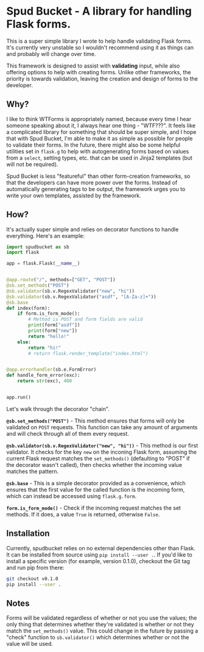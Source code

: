 # Spud Bucket - A library for handling Flask forms.

This is a super simple library I wrote to help handle validating Flask forms.
It's currently very unstable so I wouldn't recommend using it as things can and
probably will change over time.

This framework is designed to assist with **validating** input, while also
offering options to help with creating forms. Unlike other frameworks, the
priority is towards validation, leaving the creation and design of forms to
the developer.

## Why?

I like to think WTForms is appropriately named, because every time I hear
someone speaking about it, I always hear one thing - "WTF???". It feels like
a complicated library for something that should be super simple, and I hope
that with Spud Bucket, I'm able to make it as simple as possible for people to
validate their forms. In the future, there might also be some helpful utilities
set in `flask.g` to help with autogenerating forms based on values from a
`select`, setting types, etc. that can be used in Jinja2 templates (but will
not be required).

Spud Bucket is less "featureful" than other form-creation frameworks, so that
the developers can have more power over the forms. Instead of automatically
generating tags to be output, the framework urges you to write your own
templates, assisted by the framework.

## How?

It's actually super simple and relies on decorator functions to handle
everything. Here's an example:

```py
import spudbucket as sb
import flask

app = flask.Flask(__name__)


@app.route("/", methods=["GET", "POST"])
@sb.set_methods("POST")
@sb.validator(sb.v.RegexValidator("new", "hi"))
@sb.validator(sb.v.RegexValidator("asdf", "[A-Za-z]+"))
@sb.base
def index(form):
    if form.is_form_mode():
        # Method is POST and form fields are valid
        print(form["asdf"])
        print(form["new"])
        return "hello!"
    else:
        return "hi!"
        # return flask.render_template("index.html")


@app.errorhandler(sb.e.FormError)
def handle_form_error(exc):
    return str(exc), 400


app.run()
```

Let's walk through the decorator "chain".

**`@sb.set_methods("POST")`** - This method ensures that forms will only be
validated on `POST` requests. This function can take any amount of arguments
and will check through all of them every request.

<!-- ::TODO:: make `validator` store name, not `RegexValidator` -->

**`@sb.validator(sb.v.RegexValidator("new", "hi"))`** - This method is our
first validator. It checks for the key `new` on the inconing Flask form,
assuming the current Flask request matches the `set_methods()` (defaulting to
"POST" if the decorator wasn't called), then checks whether the incoming
value matches the pattern.

**`@sb.base`** - This is a simple decorator provided as a convenience, which
ensures that the first value for the called function is the incoming form,
which can instead be accessed using `flask.g.form`.

**`form.is_form_mode()`** - Check if the incoming request matches the set
methods. If it does, a value `True` is returned, otherwise `False`.

## Installation

Currently, spudbucket relies on no external dependencies other than Flask.
It can be installed from source using `pip install --user .`. If you'd like to
install a specific version (for example, version 0.1.0), checkout the Git tag
and run pip from there:

```sh
git checkout v0.1.0
pip install --user .
```

## Notes

Forms will be validated regardless of whether or not you use the values; the
only thing that determines whether they're validated is whether or not they
match the `set_methods()` value. This could change in the future by passing a
"check" function to `sb.validator()` which determines whether or not the value
will be used.
